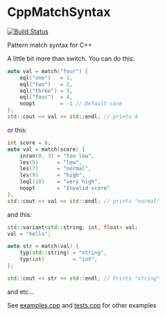 CppMatchSyntax
==============

[![Build Status](https://travis-ci.com/ptrNine/CppMatchSyntax.svg?branch=master)](https://travis-ci.com/ptrNine/CppMatchSyntax)

Pattern match syntax for C++


A little bit more than switch.
You can do this:
```c++
auto val = match("four") {
    eql("one")   = 1,
    eql("two")   = 2,
    eql("three") = 3,
    eql("four")  = 4,
    noopt        = -1 // Default case
};
std::cout << val << std::endl; // prints 4
```

or this:
```c++
int score = 6;
auto val = match(score) {
    inran(0, 3) = "too low",
    les(5)      = "low",
    les(7)      = "normal",
    les(9)      = "high",
    leql(10)    = "very high",
    noopt       = "Invalid score"
};
std::cout << val << std::endl; // prints "normal"
```

and this:
```c++
std::variant<std::string, int, float> val;
val = "hello";

auto str = match(val) {
    typ(std::string) = "string",
    typ(int)         = "int",
};

std::cout << str << std::endl; // Prints "string"
```
and etc...

See [examples.cpp](https://github.com/ptrNine/CppMatchSyntax/blob/master/examples.cpp) and
[tests.cpp](https://github.com/ptrNine/CppMatchSyntax/blob/master/tests.cpp)
for other examples
